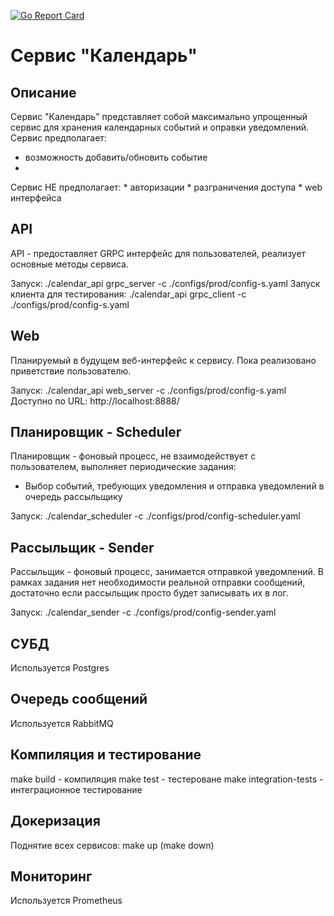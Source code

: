 [![Go Report Card](https://goreportcard.com/badge/github.com/mpuzanov/calendar)](https://goreportcard.com/report/github.com/mpuzanov/calendar)

# Cервис "Календарь"

## Описание

Сервис "Календарь" представляет собой максимально упрощенный сервис для хранения календарных событий и оправки уведомлений. 
Сервис предполагает: 
* возможность добавить/обновить событие 
* 
Сервис НЕ предполагает: * авторизации * разграничения доступа * web интерфейса

## API

API - предоставляет GRPC интерфейс для пользователей, реализует основные методы сервиса.

Запуск: ./calendar_api grpc_server -c ./configs/prod/config-s.yaml
Запуск клиента для тестирования: ./calendar_api grpc_client -c ./configs/prod/config-s.yaml

## Web

Планируемый в будущем веб-интерфейс к сервису.
Пока реализовано приветствие пользователю.

Запуск: ./calendar_api web_server -c ./configs/prod/config-s.yaml
Доступно по URL: http://localhost:8888/

## Планировщик - Scheduler

Планировщик - фоновый процесс, не взаимодействует с пользователем, выполняет периодические задания: 
* Выбор событий, требующих уведомления и отправка уведомлений в очередь рассыльщику

Запуск: ./calendar_scheduler -c ./configs/prod/config-scheduler.yaml

## Рассыльщик - Sender

Рассыльщик - фоновый процесс, занимается отправкой уведомлений. В рамках задания нет необходимости реальной отправки сообщений, достаточно если рассыльщик просто будет записывать их в лог.

Запуск: ./calendar_sender -c ./configs/prod/config-sender.yaml

## СУБД 

Используется Postgres

## Очередь сообщений

Используется RabbitMQ

## Компиляция и тестирование

make build  - компиляция
make test - тестероване
make integration-tests   - интеграционное тестирование

## Докеризация

Поднятие всех сервисов:  make up  (make down)

## Мониторинг

Используется Prometheus
